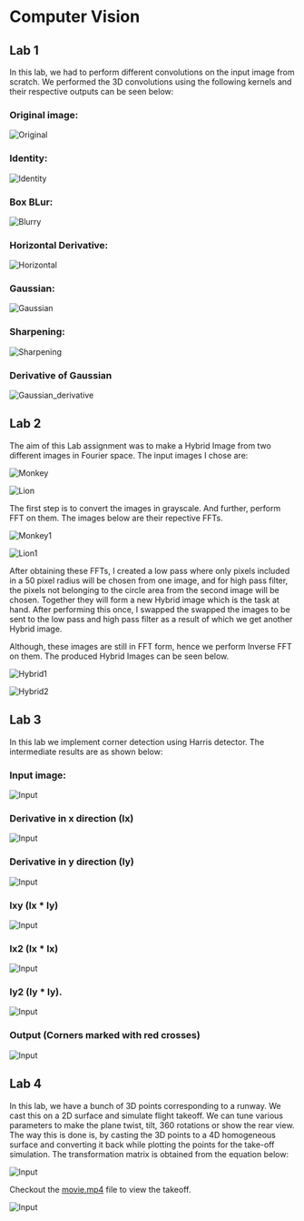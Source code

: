 # Computer Vision
## Lab 1
In this lab, we had to perform different convolutions on the input image from scratch. We performed the 3D convolutions using the following kernels and their respective outputs can be seen below:

### Original image:
![Original](https://github.com/prajakta0111/Computer_Vision/blob/master/lab1/original.jpg)
### Identity:
![Identity](https://github.com/prajakta0111/Computer_Vision/blob/master/lab1/Identity.jpg)
### Box BLur:
![Blurry](https://github.com/prajakta0111/Computer_Vision/blob/master/lab1/Blurry.jpg)
### Horizontal Derivative:
![Horizontal](https://github.com/prajakta0111/Computer_Vision/blob/master/lab1/Horizontal.jpg)
### Gaussian:
![Gaussian](https://github.com/prajakta0111/Computer_Vision/blob/master/lab1/Gaussian.jpg)
### Sharpening:
![Sharpening](https://github.com/prajakta0111/Computer_Vision/blob/master/lab1/Sharpening.jpg)
### Derivative of Gaussian
![Gaussian_derivative](https://github.com/prajakta0111/Computer_Vision/blob/master/lab1/Gaussian_derivate.jpg)

## Lab 2

The aim of this Lab assignment was to make a Hybrid Image from two different images in Fourier space. The input images I chose are:

![Monkey](https://github.com/prajakta0111/Computer_Vision/blob/master/lab2/monk.png)

![Lion](https://github.com/prajakta0111/Computer_Vision/blob/master/lab2/final_lion.jpg)

The first step is to convert the images in grayscale. And further, perform FFT on them. The images below are their repective FFTs.

![Monkey1](https://github.com/prajakta0111/Computer_Vision/blob/master/lab2/fft1.png)

![Lion1](https://github.com/prajakta0111/Computer_Vision/blob/master/lab2/fft2.png)

After obtaining these FFTs, I created a low pass where only pixels included in a 50 pixel radius will be chosen from one image, and for high pass filter, the pixels not belonging to the circle area from the second image will be chosen. Together they will form a new Hybrid image which is the task at hand. After performing this once, I swapped the swapped the images to be sent to the low pass and high pass filter as a result of which we get another Hybrid image.

Although, these images are still in FFT form, hence we perform Inverse FFT on them. The produced Hybrid Images can be seen below.


![Hybrid1](https://github.com/prajakta0111/Computer_Vision/blob/master/lab2/hybrid1.png)

![Hybrid2](https://github.com/prajakta0111/Computer_Vision/blob/master/lab2/hybrid2.png)

## Lab 3
In this lab we implement corner detection using Harris detector. The intermediate results are as shown below:
### Input image:
![Input](https://github.com/prajakta0111/Computer_Vision/blob/master/lab3/input.jpg)
### Derivative in x direction (Ix)
![Input](https://github.com/prajakta0111/Computer_Vision/blob/master/lab3/Ix.png)
### Derivative in y direction (Iy)
![Input](https://github.com/prajakta0111/Computer_Vision/blob/master/lab3/Iy.png)
### Ixy (Ix * Iy)
![Input](https://github.com/prajakta0111/Computer_Vision/blob/master/lab3/Ixy.png)
### Ix2 (Ix * Ix)
![Input](https://github.com/prajakta0111/Computer_Vision/blob/master/lab3/Ix2.png)
### Iy2 (Iy * Iy).
![Input](https://github.com/prajakta0111/Computer_Vision/blob/master/lab3/Iy2.png)
### Output (Corners marked with red crosses)
![Input](https://github.com/prajakta0111/Computer_Vision/blob/master/lab3/output.png)

## Lab 4

In this lab, we have a bunch of 3D points corresponding to a runway. We cast this on a 2D surface and simulate flight takeoff.
We can tune various parameters to make the plane twist, tilt, 360 rotations or show the rear view.
The way this is done is, by casting the 3D points to a 4D homogeneous surface and converting it back while plotting the points for the take-off simulation.
The transformation matrix is obtained from the equation below:

![Input](https://github.com/prajakta0111/Computer_Vision/blob/master/lab4/formula.PNG)

Checkout the [movie.mp4](https://github.com/prajakta0111/Computer_Vision/blob/master/lab4/movie.mp4) file to view the takeoff.

![Input](https://github.com/prajakta0111/Computer_Vision/blob/master/lab4/plane.png)
